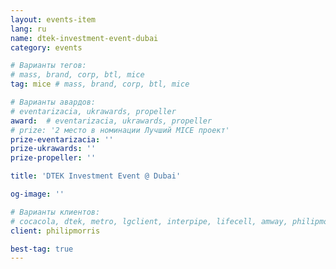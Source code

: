 ```yaml
---
layout: events-item
lang: ru
name: dtek-investment-event-dubai
category: events

# Варианты тегов:
# mass, brand, corp, btl, mice
tag: mice # mass, brand, corp, btl, mice

# Варианты авардов:
# eventarizacia, ukrawards, propeller
award:  # eventarizacia, ukrawards, propeller
# prize: '2 место в номинации Лучший MICE проект'
prize-eventarizacia: ''
prize-ukrawards: ''
prize-propeller: ''

title: 'DTEK Investment Event @ Dubai'

og-image: ''

# Варианты клиентов:
# cocacola, dtek, metro, lgclient, interpipe, lifecell, amway, philipmorris, olymp, maristela, udp, top, zefir, unicef, wog, sebbank, niko, nemiroff, maxim, velykakyshenia, marieclaire, chervonenkoracing, burn, altis, mts, prime, seppala, lifeclient, pekingduck,
client: philipmorris

best-tag: true
---
```

